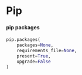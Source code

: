 # Pip

#### pip packages

```py
pip.packages(
    packages=None,
    requirements_file=None,
    present=True,
    upgrade=False
)
```
